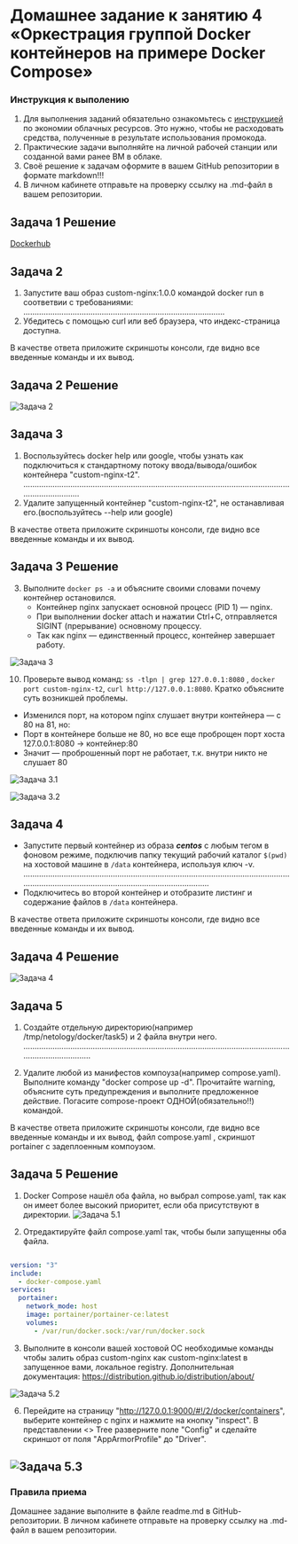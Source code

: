
# Домашнее задание к занятию 4 «Оркестрация группой Docker контейнеров на примере Docker Compose»

### Инструкция к выполению

1. Для выполнения заданий обязательно ознакомьтесь с [инструкцией](https://github.com/netology-code/devops-materials/blob/master/cloudwork.MD) по экономии облачных ресурсов. Это нужно, чтобы не расходовать средства, полученные в результате использования промокода.
2. Практические задачи выполняйте на личной рабочей станции или созданной вами ранее ВМ в облаке.
3. Своё решение к задачам оформите в вашем GitHub репозитории в формате markdown!!!
4. В личном кабинете отправьте на проверку ссылку на .md-файл в вашем репозитории.

## Задача 1 Решение

[Dockerhub](https://hub.docker.com/r/rabbitvlad/nginx-custom/tags)



## Задача 2
1. Запустите ваш образ custom-nginx:1.0.0 командой docker run в соответвии с требованиями:
..........................................................................................
4. Убедитесь с помощью curl или веб браузера, что индекс-страница доступна.

В качестве ответа приложите скриншоты консоли, где видно все введенные команды и их вывод.

## Задача 2 Решение

![Задача 2](https://github.com/vladrabbit/docker/blob/main/img/docker-1.png)




## Задача 3
1. Воспользуйтесь docker help или google, чтобы узнать как подключиться к стандартному потоку ввода/вывода/ошибок контейнера "custom-nginx-t2".
................................................................................................................................................
12. Удалите запущенный контейнер "custom-nginx-t2", не останавливая его.(воспользуйтесь --help или google)

В качестве ответа приложите скриншоты консоли, где видно все введенные команды и их вывод.

## Задача 3 Решение

3. Выполните ```docker ps -a``` и объясните своими словами почему контейнер остановился.
   - Контейнер nginx запускает основной процесс (PID 1) — nginx.
   - При выполнении docker attach и нажатии Ctrl+C, отправляется SIGINT (прерывание) основному процессу.
   - Так как nginx — единственный процесс, контейнер завершает работу.

![Задача 3](https://github.com/vladrabbit/docker/blob/main/img/docker-2.png)

10. Проверьте вывод команд: ```ss -tlpn | grep 127.0.0.1:8080``` , ```docker port custom-nginx-t2```, ```curl http://127.0.0.1:8080```. Кратко объясните суть возникшей проблемы.

   - Изменился порт, на котором nginx слушает внутри контейнера — с 80 на 81, но:
   - Порт в контейнере больше не 80, но все еще проброщен порт хоста 127.0.0.1:8080 → контейнер:80
   - Значит — проброшенный порт не работает, т.к. внутри никто не слушает 80


![Задача 3.1](https://github.com/vladrabbit/docker/blob/main/img/docker-3.png)

![Задача 3.2](https://github.com/vladrabbit/docker/blob/main/img/docker-4.png)




## Задача 4


- Запустите первый контейнер из образа ***centos*** c любым тегом в фоновом режиме, подключив папку  текущий рабочий каталог ```$(pwd)``` на хостовой машине в ```/data``` контейнера, используя ключ -v.
..........................................................................................................................................................................................................
- Подключитесь во второй контейнер и отобразите листинг и содержание файлов в ```/data``` контейнера.


В качестве ответа приложите скриншоты консоли, где видно все введенные команды и их вывод.

## Задача 4 Решение

![Задача 4](https://github.com/vladrabbit/docker/blob/main/img/docker-5.png)


## Задача 5

1. Создайте отдельную директорию(например /tmp/netology/docker/task5) и 2 файла внутри него.
.....................................................................................................................................................

7. Удалите любой из манифестов компоуза(например compose.yaml).  Выполните команду "docker compose up -d". Прочитайте warning, объясните суть предупреждения и выполните предложенное действие. Погасите compose-проект ОДНОЙ(обязательно!!) командой.

В качестве ответа приложите скриншоты консоли, где видно все введенные команды и их вывод, файл compose.yaml , скриншот portainer c задеплоенным компоузом.

## Задача 5 Решение

1. Docker Compose нашёл оба файла, но выбрал compose.yaml, так как он имеет более высокий приоритет, если оба присутствуют в директории.
![Задача 5.1](https://github.com/vladrabbit/docker/blob/main/img/docker-6.1.png)

2. Отредактируйте файл compose.yaml так, чтобы были запущенны оба файла.

  ```yaml

  version: "3"
  include:
    - docker-compose.yaml
  services:
    portainer:
      network_mode: host
      image: portainer/portainer-ce:latest
      volumes:
        - /var/run/docker.sock:/var/run/docker.sock


  ```

3. Выполните в консоли вашей хостовой ОС необходимые команды чтобы залить образ custom-nginx как custom-nginx:latest в запущенное вами, локальное registry. Дополнительная документация: https://distribution.github.io/distribution/about/

![Задача 5.2](https://github.com/vladrabbit/docker/blob/main/img/docker-6.2.png)


6. Перейдите на страницу "http://127.0.0.1:9000/#!/2/docker/containers", выберите контейнер с nginx и нажмите на кнопку "inspect". В представлении <> Tree разверните поле "Config" и сделайте скриншот от поля "AppArmorProfile" до "Driver".

![Задача 5.3](https://github.com/vladrabbit/docker/blob/main/img/docker-6.3.png)
---

### Правила приема

Домашнее задание выполните в файле readme.md в GitHub-репозитории. В личном кабинете отправьте на проверку ссылку на .md-файл в вашем репозитории.



